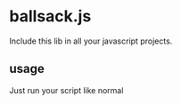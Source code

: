 # ballsack.js
Include this lib in all your javascript projects.
## usage
Just run your script like normal
